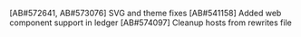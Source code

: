 [AB#572641, AB#573076] SVG and theme fixes
[AB#541158] Added web component support in ledger
[AB#574097] Cleanup hosts from rewrites file
